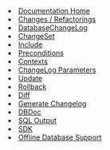 <li><a href="/documentation/index.html"><span>Documentation Home</span></a></li>
<li><a href="/documentation/changes/index.html"><span>Changes / Refactorings</span></a></li>
<li><a href="/documentation/databasechangelog.html"><span>DatabaseChangeLog</span></a></li>
<li><a href="/documentation/changeset.html"><span>ChangeSet</span></a></li>
<li><a href="/documentation/include.html"><span>Include</span></a></li>
<li><a href="/documentation/preconditions.html"><span>Preconditions</span></a></li>
<li><a href="/documentation/contexts.html"><span>Contexts</span></a></li>
<li><a href="/documentation/changelog_parameters.html"><span>ChangeLog Parameters</span></a></li>
<li><a href="/documentation/update.html"><span>Update</span></a></li>
<li><a href="/documentation/rollback.html"><span>Rollback</span></a></li>
<li><a href="/documentation/diff.html"><span>Diff</span></a></li>
<li><a href="/documentation/generating_changelogs.html"><span>Generate Changelog</span></a></li>
<li><a href="/documentation/dbdoc.html"><span>DBDoc</span></a></li>
<li><a href="/documentation/sql_output.html"><span>SQL Output</span></a></li>
<li><a href="/documentation/sdk/index.html"><span>SDK</span></a></li>
<li><a href="/documentation/offline.html"><span>Offline Database Support</span></a></li>
